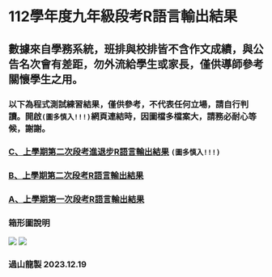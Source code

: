 # 112學年度九年級段考R語言輸出結果

## 數據來自學務系統，班排與校排皆不含作文成績，與公告名次會有差距，勿外流給學生或家長，僅供導師參考關懷學生之用。
### 以下為程式測試練習結果，僅供參考，不代表任何立場，請自行判讀。開啟`(圖多慎入!!!)`網頁連結時，因圖檔多檔案大，請務必耐心等候，謝謝。

### [C、上學期第二次段考進退步R語言輸出結果](https://tjjh.github.io/112RT/R112-a01.a02.for.loop-ggplotly.RMD.html) `(圖多慎入!!!)`
### [B、上學期第二次段考R語言輸出結果](https://tjjh.github.io/112RT/R112-a02-ggplotly.RMD.html)
### [A、上學期第一次段考R語言輸出結果](https://tjjh.github.io/112RT/R112-a01-ggplotly.RMD.html)

### 箱形圖說明
<img src="https://tjjh.github.io/110RT/001.png">

<img src="https://tjjh.github.io/110RT/002.png">

### 過山龍製 2023.12.19
